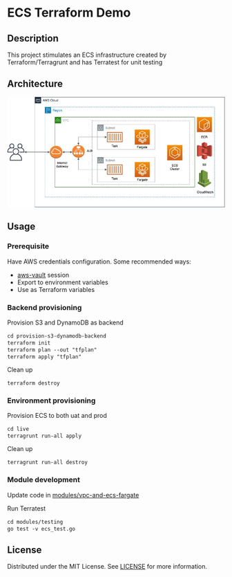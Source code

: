 # ECS Terraform Demo

## Description
This project stimulates an ECS infrastructure created by Terraform/Terragrunt and has Terratest for unit testing
## Architecture
![Architecture](./architecture.jpeg)
## Usage
### Prerequisite
Have AWS credentials configuration. Some recommended ways:
- [aws-vault](https://github.com/99designs/aws-vault) session
- Export to environment variables
- Use as Terraform variables
### Backend provisioning
Provision S3 and DynamoDB as backend
```
cd provision-s3-dynamodb-backend
terraform init
terraform plan --out "tfplan"
terraform apply "tfplan"

```
Clean up
```
terraform destroy
```
### Environment provisioning
Provision ECS to both uat and prod
```
cd live
terragrunt run-all apply
```
Clean up
```
terragrunt run-all destroy
```
### Module development
Update code in [modules/vpc-and-ecs-fargate](./modules/vpc-and-ecs-fargate)

Run Terratest
```
cd modules/testing
go test -v ecs_test.go
```

## License
Distributed under the MIT License. See [LICENSE](./LICENSE) for more information.


